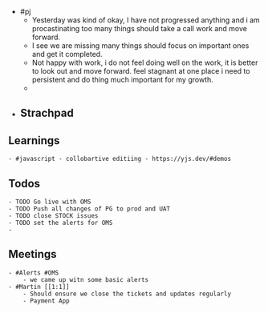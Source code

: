 - #pj
	- Yesterday was kind of okay, I have not progressed anything and i am procastinating too many things should take a call work and move forward.
	- I see we are missing many things should focus on important ones and get it completed.
	- Not happy with work, i do not feel doing well on the work, it is better to look out and move forward. feel stagnant at one place i need to persistent  and do thing much important for my growth.
	-
- ## Strachpad
## Learnings
	- #javascript - collobartive editiing - https://yjs.dev/#demos
## Todos
	- TODO Go live with OMS
	- TODO Push all changes of PG to prod and UAT
	- TODO close STOCK issues
	- TODO set the alerts for OMS
	-
## Meetings
	- #Alerts #OMS
		- we came up witn some basic alerts
	- #Martin [[1:1]]
		- Should ensure we close the tickets and updates regularly
		- Payment App